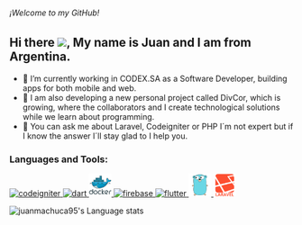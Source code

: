 ###### ¡Welcome to my GitHub!

## Hi there  <img src="https://raw.githubusercontent.com/aemmadi/aemmadi/master/wave.gif" width="30px">, My name is Juan and I am from Argentina.

<!-- <p align="left"> <img src="https://komarev.com/ghpvc/?username=juanmachuca95&label=Profile%20views&color=0e75b6&style=flat" alt="juanmachuca95" /> </p>-->


- 🚀 I’m currently working in CODEX.SA as a Software Developer, building apps for both mobile and web.
- 🔭 I am also developing a new personal project called DivCor, which is growing, where the collaborators and I create technological solutions
while we learn about programming. 
- 💬 You can ask me about Laravel, Codeigniter or PHP I´m not expert but if I know the answer I´ll stay glad to I help you.
<!-- - 📫 How to reach me: machucajuangabriel@gmail.com -->

<!-- #### Helpful Links
 - Official page: https://divcor.ar - Productions: https://juanmachuca95.github.io
-->
<h3 align="left">Languages and Tools:</h3>
<p align="left"> 
 <a href="#" target="_blank"> 
 <img src="https://cdn.worldvectorlogo.com/logos/codeigniter.svg" alt="codeigniter" width="40" height="40"/> 
 </a> 
 <a href="#" target="_blank"> 
  <img src="https://www.vectorlogo.zone/logos/dartlang/dartlang-icon.svg" alt="dart" width="40" height="40"/> 
 </a> 
 <a href="#" target="_blank"> 
  <img src="https://raw.githubusercontent.com/devicons/devicon/master/icons/docker/docker-original-wordmark.svg" alt="docker" width="40" height="40"/>  </a> 
 <a href="#" target="_blank"> 
  <img src="https://www.vectorlogo.zone/logos/firebase/firebase-icon.svg" alt="firebase" width="40" height="40"/> 
 </a> 
 <a href="#" target="_blank"> 
  <img src="https://www.vectorlogo.zone/logos/flutterio/flutterio-icon.svg" alt="flutter" width="40" height="40"/> 
 </a> 
 <a href="#" target="_blank"> 
 <img src="https://raw.githubusercontent.com/devicons/devicon/master/icons/go/go-original.svg" alt="go" width="40" height="40"/>
 </a>
 <a>
  <img src="https://raw.githubusercontent.com/devicons/devicon/master/icons/laravel/laravel-plain-wordmark.svg" alt="laravel" width="40" height="40"/>  </a> 
</p>

<!--<p><img align="left" src="https://github-readme-stats.vercel.app/api/top-langs?username=juanmachuca95&show_icons=true&locale=en&layout=compact" alt="juanmachuca95" /></p>-->

![juanmachuca95's Language stats](https://github-readme-stats-eight-theta.vercel.app/api/top-langs/?username=juanmachuca95&layout=compact&langs_count=8&hide_border=true)



